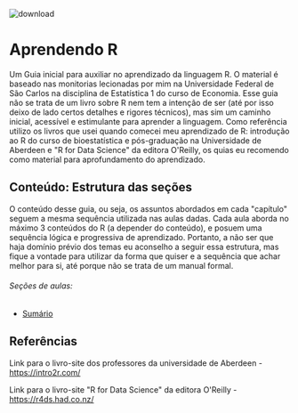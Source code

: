 ![download](https://user-images.githubusercontent.com/96084042/160651229-a6f7bbea-298f-4782-87a1-07cef93d1b12.png)

# Aprendendo R 
Um Guia inicial para auxiliar no aprendizado da  linguagem R. O material é baseado nas monitorias lecionadas por mim na Universidade Federal de São Carlos na disciplina de Estatística 1 do curso de Economia. Esse guia não se trata de um livro sobre R nem tem a intenção de ser (até por isso deixo de lado certos detalhes e rigores técnicos), mas sim um caminho inicial, acessível e estimulante para aprender a linguagem. Como referência utilizo os livros que usei quando comecei meu aprendizado de R: introdução ao R do curso de bioestatística e pós-graduação na Universidade de Aberdeen e "R for Data Science" da editora O'Reilly, os quias eu recomendo como material para aprofundamento do aprendizado.


## Conteúdo: Estrutura das seções
O conteúdo desse guia, ou seja, os assuntos abordados em cada "capítulo" seguem a mesma sequência utilizada nas aulas dadas. Cada aula aborda no máximo 3 conteúdos do R (a depender do conteúdo), e posuem uma sequência lógica e progressiva de aprendizado. Portanto, a não ser que haja domínio prévio dos temas eu aconselho a seguir essa estrutura, mas fique a vontade para utilizar da forma que quiser e a sequência que achar melhor para si, até porque não se trata de um manual formal. 

###### Seções de aulas: 

* [Sumário](Súmario/README.md)







## Referências
Link para o livro-site dos professores da universidade de Aberdeen - https://intro2r.com/

Link para o livro-site "R for Data Science" da editora O'Reilly - https://r4ds.had.co.nz/
